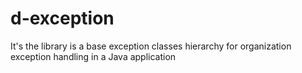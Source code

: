 # d-exception
It's the library is a base exception classes hierarchy for organization exception handling in a Java application
